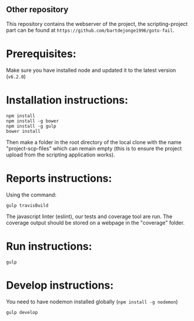 ## Other repository
This repository contains the webserver of the project, the scripting-project part can be found at `https://github.com/bartdejonge1996/goto-fail`.

# Prerequisites:
Make sure you have installed node and updated it to the latest version (`v6.2.0`)

# Installation instructions:
```
npm install
npm install -g bower
npm install -g gulp
bower install
```
Then make a folder in the root directory of the local clone with the name "project-scp-files" which can remain empty (this is to ensure the project upload from the scripting application works).

# Reports instructions:
Using the command:
```
gulp travisBuild
```
The javascript linter (eslint), our tests and coverage tool are run. The coverage output should be stored on a webpage in the "coverage" folder.

# Run instructions:
```
gulp
```
# Develop instructions:
You need to have nodemon installed globally (`npm install -g nodemon`)
```
gulp develop
```
